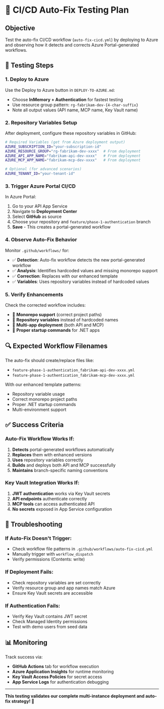 # 🎯 CI/CD Auto-Fix Testing Plan

## Objective
Test the auto-fix CI/CD workflow (`auto-fix-cicd.yml`) by deploying to Azure and observing how it detects and corrects Azure Portal-generated workflows.

## 🚀 Testing Steps

### 1. Deploy to Azure
Use the Deploy to Azure button in `DEPLOY-TO-AZURE.md`:
- Choose **InMemory + Authentication** for fastest testing
- Use resource group pattern: `rg-fabrikam-dev-{4-char-suffix}`
- Note all output values (API name, MCP name, Key Vault name)

### 2. Repository Variables Setup
After deployment, configure these repository variables in GitHub:

```bash
# Required Variables (get from Azure deployment output)
AZURE_SUBSCRIPTION_ID="your-subscription-id"
AZURE_RESOURCE_GROUP="rg-fabrikam-dev-xxxx"  # From deployment
AZURE_API_APP_NAME="fabrikam-api-dev-xxxx"   # From deployment
AZURE_MCP_APP_NAME="fabrikam-mcp-dev-xxxx"   # From deployment

# Optional (for advanced scenarios)
AZURE_TENANT_ID="your-tenant-id"
```

### 3. Trigger Azure Portal CI/CD
In Azure Portal:
1. Go to your API App Service
2. Navigate to **Deployment Center**
3. Select **GitHub** as source
4. Choose your repository and `feature/phase-1-authentication` branch
5. **Save** - This creates a portal-generated workflow

### 4. Observe Auto-Fix Behavior
Monitor `.github/workflows/` for:
- ✅ **Detection**: Auto-fix workflow detects the new portal-generated workflow
- ✅ **Analysis**: Identifies hardcoded values and missing monorepo support
- ✅ **Correction**: Replaces with our enhanced template
- ✅ **Variables**: Uses repository variables instead of hardcoded values

### 5. Verify Enhancements
Check the corrected workflow includes:
- 🔧 **Monorepo support** (correct project paths)
- 🔀 **Repository variables** instead of hardcoded names
- 🔄 **Multi-app deployment** (both API and MCP)
- 📱 **Proper startup commands** for .NET apps

## 🔍 Expected Workflow Filenames

The auto-fix should create/replace files like:
- `feature-phase-1-authentication_fabrikam-api-dev-xxxx.yml`
- `feature-phase-1-authentication_fabrikam-mcp-dev-xxxx.yml`

With our enhanced template patterns:
- Repository variable usage
- Correct monorepo project paths
- Proper .NET startup commands
- Multi-environment support

## ✅ Success Criteria

### Auto-Fix Workflow Works If:
1. **Detects** portal-generated workflows automatically
2. **Replaces** them with enhanced versions
3. **Uses** repository variables correctly
4. **Builds** and deploys both API and MCP successfully
5. **Maintains** branch-specific naming conventions

### Key Vault Integration Works If:
1. **JWT authentication** works via Key Vault secrets
2. **API endpoints** authenticate correctly
3. **MCP tools** can access authenticated API
4. **No secrets** exposed in App Service configuration

## 🐛 Troubleshooting

### If Auto-Fix Doesn't Trigger:
- Check workflow file patterns in `.github/workflows/auto-fix-cicd.yml`
- Manually trigger with `workflow_dispatch`
- Verify permissions (Contents: write)

### If Deployment Fails:
- Check repository variables are set correctly
- Verify resource group and app names match Azure
- Ensure Key Vault secrets are accessible

### If Authentication Fails:
- Verify Key Vault contains JWT secret
- Check Managed Identity permissions
- Test with demo users from seed data

## 📊 Monitoring

Track success via:
- **GitHub Actions** tab for workflow execution
- **Azure Application Insights** for runtime monitoring  
- **Key Vault Access Policies** for secret access
- **App Service Logs** for authentication debugging

---

**This testing validates our complete multi-instance deployment and auto-fix strategy! 🎯**
